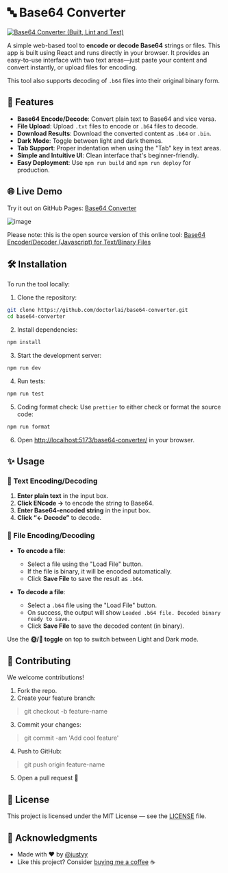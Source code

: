# 🔤 Base64 Converter  
[![Base64 Converter (Built, Lint and Test)](https://github.com/DoctorLai/base64-converter/actions/workflows/ci.yaml/badge.svg)](https://github.com/DoctorLai/base64-converter/actions/workflows/ci.yaml)
 
A simple web-based tool to **encode or decode Base64** strings or files. This app is built using React and runs directly in your browser. It provides an easy-to-use interface with two text areas—just paste your content and convert instantly, or upload files for encoding.
 
This tool also supports decoding of `.b64` files into their original binary form.

## 🚀 Features  
 
- **Base64 Encode/Decode**: Convert plain text to Base64 and vice versa.  
- **File Upload**: Upload `.txt` files to encode or `.b64` files to decode.  
- **Download Results**: Download the converted content as `.b64` or `.bin`.  
- **Dark Mode**: Toggle between light and dark themes.  
- **Tab Support**: Proper indentation when using the "Tab" key in text areas.  
- **Simple and Intuitive UI**: Clean interface that's beginner-friendly.  
- **Easy Deployment**: Use `npm run build` and `npm run deploy` for production.  
 
## 🌐 Live Demo  
 
Try it out on GitHub Pages: [Base64 Converter](https://doctorlai.github.io/base64-converter/)

![image](https://github.com/user-attachments/assets/d17ed6ea-eef5-4616-8025-07a2ce861013)

Please note: this is the open source version of this online tool: [Base64 Encoder/Decoder (Javascript) for Text/Binary Files](https://rot47.net/base64encoder.html)

## 🛠 Installation  
 
To run the tool locally:  
 
1. Clone the repository:  
```bash
git clone https://github.com/doctorlai/base64-converter.git
cd base64-converter
```
 
2. Install dependencies:  
```bash
npm install
```
 
3. Start the development server:  
```bash
npm run dev
```
 
4. Run tests:
```bash
npm run test
```
 
5. Coding format check:
Use `prettier` to either check or format the source code:

```bash
npm run format
```
 
6. Open [http://localhost:5173/base64-converter/](http://localhost:5173/base64-converter/) in your browser.  
 
## ✨ Usage  
 
### 📄 Text Encoding/Decoding  
 
1. **Enter plain text** in the input box.  
2. **Click ENcode →** to encode the string to Base64.  
3. **Enter Base64-encoded string** in the input box.  
4. **Click “← Decode”** to decode.  
 
### 📁 File Encoding/Decoding  
 
- **To encode a file**:  
  - Select a file using the "Load File" button.  
  - If the file is binary, it will be encoded automatically.  
  - Click **Save File** to save the result as `.b64`.  
 
- **To decode a file**:  
  - Select a `.b64` file using the "Load File" button.  
  - On success, the output will show `Loaded .b64 file. Decoded binary ready to save.`  
  - Click **Save File** to save the decoded content (in binary).  
 
Use the **🌞/🌙 toggle** on top to switch between Light and Dark mode.  
 
## 🤝 Contributing  
 
We welcome contributions!  
 
1. Fork the repo.
2. Create your feature branch:
> git checkout -b feature-name
 
3. Commit your changes:  
> git commit -am 'Add cool feature'
 
4. Push to GitHub:  
> git push origin feature-name
 
5. Open a pull request 🚀  
 
## 📄 License  
 
This project is licensed under the MIT License — see the [LICENSE](LICENSE) file.  
 
## 🙏 Acknowledgments  
 
- Made with ❤️ by [@justyy](https://github.com/doctorlai)  
- Like this project? Consider [buying me a coffee](https://justyy.com/out/bmc) ☕  
